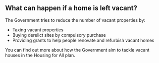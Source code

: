 ##  What can happen if a home is left vacant?

The Government tries to reduce the number of vacant properties by:

  * Taxing vacant properties 
  * Buying derelict sites by compulsory purchase 
  * Providing grants to help people renovate and refurbish vacant homes 

You can find out more about how the Government aim to tackle vacant houses in
the Housing for All plan.
